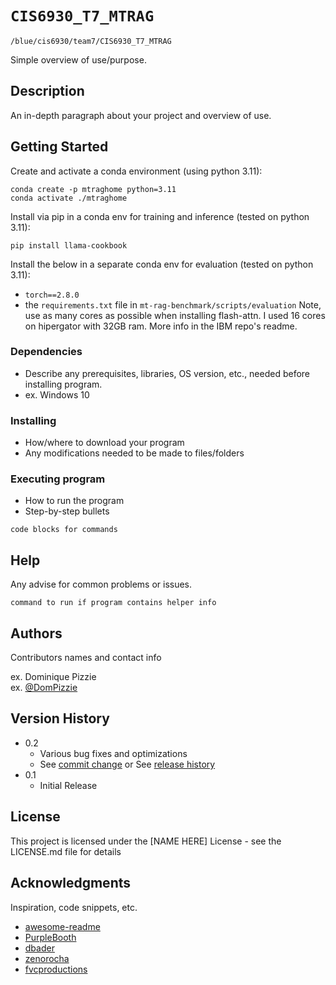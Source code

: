# `CIS6930_T7_MTRAG`

`/blue/cis6930/team7/CIS6930_T7_MTRAG`

Simple overview of use/purpose.

## Description

An in-depth paragraph about your project and overview of use.

## Getting Started

Create and activate a conda environment (using python 3.11):
```
conda create -p mtraghome python=3.11
conda activate ./mtraghome
```

Install via pip in a conda env for training and inference (tested on python 3.11):
```
pip install llama-cookbook
```

Install the below in a separate conda env for evaluation (tested on python 3.11):
- `torch==2.8.0`
- the `requirements.txt` file in `mt-rag-benchmark/scripts/evaluation`
Note, use as many cores as possible when installing flash-attn. I used 16 cores on hipergator with 32GB ram. More info in the IBM repo's readme.

### Dependencies

* Describe any prerequisites, libraries, OS version, etc., needed before installing program.
* ex. Windows 10

### Installing

* How/where to download your program
* Any modifications needed to be made to files/folders

### Executing program

* How to run the program
* Step-by-step bullets
```
code blocks for commands
```

## Help

Any advise for common problems or issues.
```
command to run if program contains helper info
```

## Authors

Contributors names and contact info

ex. Dominique Pizzie  
ex. [@DomPizzie](https://twitter.com/dompizzie)

## Version History

* 0.2
    * Various bug fixes and optimizations
    * See [commit change]() or See [release history]()
* 0.1
    * Initial Release

## License

This project is licensed under the [NAME HERE] License - see the LICENSE.md file for details

## Acknowledgments

Inspiration, code snippets, etc.
* [awesome-readme](https://github.com/matiassingers/awesome-readme)
* [PurpleBooth](https://gist.github.com/PurpleBooth/109311bb0361f32d87a2)
* [dbader](https://github.com/dbader/readme-template)
* [zenorocha](https://gist.github.com/zenorocha/4526327)
* [fvcproductions](https://gist.github.com/fvcproductions/1bfc2d4aecb01a834b46)
